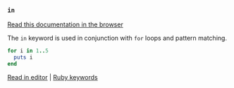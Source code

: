 ### `in`

[Read this documentation in the browser](https://github.com/Shopify/ruby-lsp/blob/main/static_docs/in.md)

The `in` keyword is used in conjunction with `for` loops and pattern matching.

```ruby
for i in 1..5
  puts i
end
```

[Read in editor](static_docs/in.md) | [Ruby keywords](https://docs.ruby-lang.org/en/3.3/keywords_rdoc.html)
